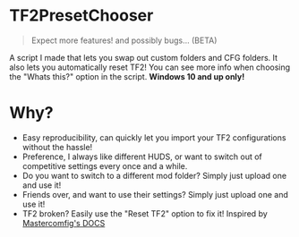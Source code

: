 # TF2PresetChooser
> Expect more features! and possibly bugs... (BETA)

A script I made that lets you swap out custom folders and CFG folders. It also lets you automatically reset TF2!
You can see more info when choosing the "Whats this?" option in the script.
**Windows 10 and up only!**


# Why?
- Easy reproducibility, can quickly let you import your TF2 configurations without the hassle!
- Preference, I always like different HUDS, or want to switch out of competitive settings every once and a while.
- Do you want to switch to a different mod folder? Simply just upload one and use it!
- Friends over, and want to use their settings? Simply just upload one and use it!
- TF2 broken? Easily use the "Reset TF2" option to fix it! Inspired by [Mastercomfig's DOCS](https://docs.comfig.app/latest/setup/clean_up/)
